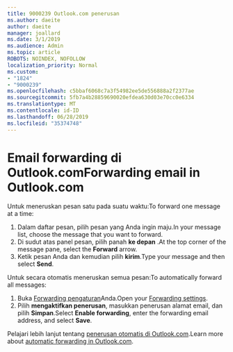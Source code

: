 ```yaml
---
title: 9000239 Outlook.com penerusan
ms.author: daeite
author: daeite
manager: joallard
ms.date: 3/1/2019
ms.audience: Admin
ms.topic: article
ROBOTS: NOINDEX, NOFOLLOW
localization_priority: Normal
ms.custom:
- "1824"
- "9000239"
ms.openlocfilehash: c5bbaf6068c7a3f54982ee5de556888a2f2377ae
ms.sourcegitcommit: 5fb7a4b28859690020efdea630d03e70cc0e6334
ms.translationtype: MT
ms.contentlocale: id-ID
ms.lasthandoff: 06/28/2019
ms.locfileid: "35374748"
---
```

# <a name="forwarding-email-in-outlookcom"></a><span data-ttu-id="f5a48-102">Email forwarding di Outlook.com</span><span class="sxs-lookup"><span data-stu-id="f5a48-102">Forwarding email in Outlook.com</span></span>

<span data-ttu-id="f5a48-103">Untuk meneruskan pesan satu pada suatu waktu:</span><span class="sxs-lookup"><span data-stu-id="f5a48-103">To forward one message at a time:</span></span>

1. <span data-ttu-id="f5a48-104">Dalam daftar pesan, pilih pesan yang Anda ingin maju.</span><span class="sxs-lookup"><span data-stu-id="f5a48-104">In your message list, choose the message that you want to forward.</span></span>
2. <span data-ttu-id="f5a48-105">Di sudut atas panel pesan, pilih panah **ke depan** .</span><span class="sxs-lookup"><span data-stu-id="f5a48-105">At the top corner of the message pane, select the **Forward** arrow.</span></span>
3. <span data-ttu-id="f5a48-106">Ketik pesan Anda dan kemudian pilih **kirim**.</span><span class="sxs-lookup"><span data-stu-id="f5a48-106">Type your message and then select **Send**.</span></span>

<span data-ttu-id="f5a48-107">Untuk secara otomatis meneruskan semua pesan:</span><span class="sxs-lookup"><span data-stu-id="f5a48-107">To automatically forward all messages:</span></span>

1. <span data-ttu-id="f5a48-108">Buka [Forwarding pengaturan](https://outlook.live.com/mail/options/mail/forwarding/forwardingOption)Anda.</span><span class="sxs-lookup"><span data-stu-id="f5a48-108">Open your [Forwarding settings](https://outlook.live.com/mail/options/mail/forwarding/forwardingOption).</span></span>
2. <span data-ttu-id="f5a48-109">Pilih **mengaktifkan penerusan**, masukkan penerusan alamat email, dan pilih **Simpan**.</span><span class="sxs-lookup"><span data-stu-id="f5a48-109">Select **Enable forwarding**, enter the forwarding email address, and select **Save**.</span></span>

<span data-ttu-id="f5a48-110">Pelajari lebih lanjut tentang [penerusan otomatis di Outlook.com](https://support.office.com/article/6246987c-6c8f-4144-b255-14fc07007dad).</span><span class="sxs-lookup"><span data-stu-id="f5a48-110">Learn more about [automatic forwarding in Outlook.com](https://support.office.com/article/6246987c-6c8f-4144-b255-14fc07007dad).</span></span>